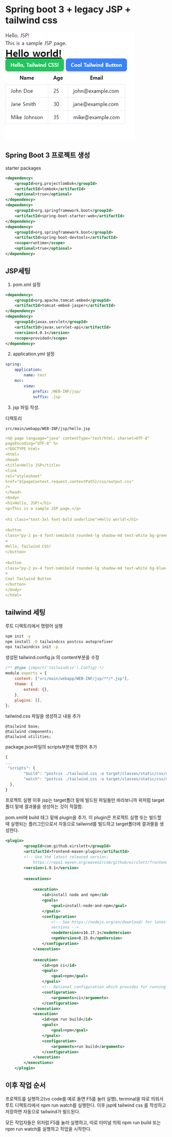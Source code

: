 # Spring boot 3 + legacy JSP + tailwind css

<div>
    <img src="images/image.png" alt="wow">
</div>

## Spring Boot 3 프로젝트 생성

starter packages

```xml
<dependency>
	<groupId>org.projectlombok</groupId>
	<artifactId>lombok</artifactId>
	<optional>true</optional>
</dependency>
<dependency>
	<groupId>org.springframework.boot</groupId>
	<artifactId>spring-boot-starter-web</artifactId>
</dependency>
<dependency>
	<groupId>org.springframework.boot</groupId>
	<artifactId>spring-boot-devtools</artifactId>
	<scope>runtime</scope>
	<optional>true</optional>
</dependency>
```

## JSP세팅

1. pom.xml 설정

```xml
<dependency>
	<groupId>org.apache.tomcat.embed</groupId>
	<artifactId>tomcat-embed-jasper</artifactId>
</dependency>
<dependency>
	<groupId>javax.servlet</groupId>
	<artifactId>javax.servlet-api</artifactId>
	<version>4.0.1</version>
	<scope>provided</scope>
</dependency>
```

2. application.yml 설정

```yaml
spring:
    application:
        name: test
    mvc:
        view:
            prefix: /WEB-INF/jsp/
            suffix: .jsp
```

3. jsp 파일 작성.

디렉토리
```
src/main/webapp/WEB-INF/jsp/hello.jsp
```

```yaml
<%@ page language="java" contentType="text/html; charset=UTF-8"
pageEncoding="UTF-8" %>
<!DOCTYPE html>
<html>
<head>
<title>Hello JSP</title>
<link
rel="stylesheet"
href="${pageContext.request.contextPath}/css/output.css"
/>
</head>
<body>
<h1>Hello, JSP!</h1>
<p>This is a sample JSP page.</p>

<h1 class="text-3xl font-bold underline">Hello world!</h1>

<button
class="py-2 px-4 font-semibold rounded-lg shadow-md text-white bg-green-500 hover:bg-green-700"
>
Hello, Tailwind CSS!
</button>

<button
class="py-2 px-4 font-semibold rounded-lg shadow-md text-white bg-blue-500 hover:bg-blue-700"
>
Cool Tailwind Button
</button>
</body>
</html>
```

## tailwind 세팅

루트 디렉토리에서 명령어 실행

```bash
npm init -y
npm install -D tailwindcss postcss autoprefixer
npx tailwindcss init -p
```

생성된 tailwind.config.js 의 content부분을 수정

```jsx
/** @type {import('tailwindcss').Config} */
module.exports = {
    content: ["src/main/webapp/WEB-INF/jsp/**/*.jsp"],
    theme: {
        extend: {},
    },
    plugins: [],
};
```

tailwind.css 파일을 생성하고 내용 추가
```
@tailwind base;
@tailwind components;
@tailwind utilities;
```

package.json파일의 scripts부분에 명령어 추가

```jsx
{
...
 "scripts": {
        "build": "postcss ./tailwind.css -o target/classes/static/css/output.css",
        "watch": "postcss ./tailwind.css -o target/classes/static/css/output.css --watch"
  },
}
```

프로젝트 실행 이후 jsp는 target폴더 밑에 빌드된 파일들만 바라보니까 위처럼 target폴더 밑에 결과물을 생성하는 것이 적절함.

pom.xml에 build 태그 밑에 plugin을 추가. 이 plugin은 프로젝트 실행 또는 빌드할 때 실행되는 플러그인으로서 자동으로 tailwind를 빌드하고 target폴더에 결과물을 생성한다.

```xml
<plugin>
		<groupId>com.github.eirslett</groupId>
		<artifactId>frontend-maven-plugin</artifactId>
		<!-- Use the latest released version:
    		https://repo1.maven.org/maven2/com/github/eirslett/frontend-maven-plugin/ -->
		<version>1.9.1</version>

		<executions>

			<execution>
				<id>install node and npm</id>
				<goals>
					<goal>install-node-and-npm</goal>
				</goals>
				<configuration>
					<!-- See https://nodejs.org/en/download/ for latest node and npm (lts)
					versions -->
					<nodeVersion>v16.17.1</nodeVersion>
					<npmVersion>8.15.0</npmVersion>
				</configuration>
			</execution>

			<execution>
				<id>npm ci</id>
				<goals>
					<goal>npm</goal>
				</goals>
				<!-- Optional configuration which provides for running any npm command -->
				<configuration>
					<arguments>ci</arguments>
				</configuration>
			</execution>
			<execution>
				<id>npm run build</id>
				<goals>
					<goal>npm</goal>
				</goals>
				<configuration>
					<arguments>run build</arguments>
				</configuration>
			</execution>
		</executions>
	</plugin>
```

## 이후 작업 순서

프로젝트를 실행하고(vs code를 예로 들면 F5를 눌러 실행), terminal을 따로 띄워서 루트 디렉토리에서 npm run watch를 실행한다. 이후 jsp에 tailwind css 를 작성하고 저장하면 자동으로 tailwind가 빌드된다.

모든 작업자들은 위처럼 F5를 눌러 실행하고, 따로 터미널 띄워 npm run build 또는 npm run watch를 실행하고 작업을 시작한다.
